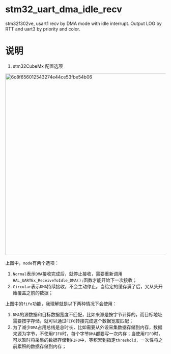 # stm32_uart_dma_idle_recv
stm32f302ve, usart1 recv by DMA mode with idle interrupt. Output LOG by RTT and uart3 by priority and color.

# 说明
1. stm32CubeMx 配置选项
<img width="570" alt="6c8f656012543274e44ce53fbe54b06" src="https://github.com/ShadowThree/stm32_uart_dma_idle_recv/assets/41199004/8308609b-63fb-4b21-a67a-a66a548dceaf">

上图中，`mode`有两个选项：

1. `Normal`表示`DMA`接收完成后，就停止接收，需要重新调用`HAL_UARTEx_ReceiveToIdle_DMA();`函数才能开始下一次接收；
2. `Circular`表示`DMA`持续接收，不会主动停止。当给定的缓存满了后，又从头开始覆盖之前的数据；

上图中的`fifo`功能，我理解就是以下两种情况下会使用：
1. `DMA`的源数据和目标数据宽度不匹配，比如来源是按字节计算的，而目标地址需要按字存储，就可以通过`FIFO`转接完成这个数据宽度匹配；
2. 为了减少`DMA`占用总线是总时长，比如需要从外设采集数据存储到内存，数据来源为字节，不使用`FIFO`时，每个字节`DMA`都要写一次内存；当使用`FIFO`时，可以暂时将采集的数据存储到`FIFO`中，等积累到指定`threshold`，一次性将之前累积的数据存储到内存；
